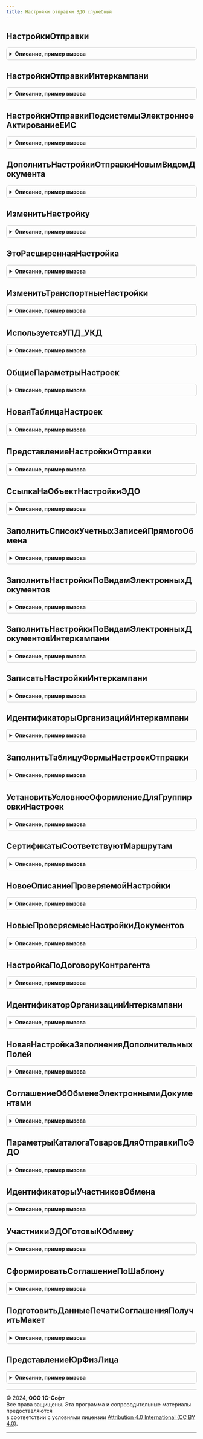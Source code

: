 ```yaml
---
title: Настройки отправки ЭДО служебный
---
```



## НастройкиОтправки
<details style="margin: 1em 0; padding: 0.5em; border: 1px solid #ccc; border-radius: 6px;">

<summary style="font-weight: bold; cursor: pointer;">Описание, пример вызова</summary>

```bsl

// Возвращает настройки отправки.
//
// Параметры:
// 	КлючНастроекОтправки - см. НастройкиЭДОКлиентСервер.НовыйКлючНастроекОтправки
// Возвращаемое значение:
// 	- Неопределено - настройки не существуют
// 	- См. НастройкиЭДОКлиентСервер.НоваяНастройкаОтправки
Функция НастройкиОтправки(КлючНастроекОтправки) Экспорт
```

Пример вызова
```bsl
Результат = НастройкиОтправкиЭДОСлужебный.НастройкиОтправки(КлючНастроекОтправки) 
```
</details>

## НастройкиОтправкиИнтеркампани
<details style="margin: 1em 0; padding: 0.5em; border: 1px solid #ccc; border-radius: 6px;">

<summary style="font-weight: bold; cursor: pointer;">Описание, пример вызова</summary>

```bsl

// Возвращает настройки отправки для направления Интеркампани
//
// Параметры:
// 	КлючНастроекОтправки - см. НастройкиЭДОКлиентСервер.НовыйКлючНастроекОтправки
// Возвращаемое значение:
// 	- Неопределено - настройки не существуют
// 	- См. НастройкиЭДОКлиентСервер.НоваяНастройкаОтправки
Функция НастройкиОтправкиИнтеркампани(КлючНастроекОтправки) Экспорт
```

Пример вызова
```bsl
Результат = НастройкиОтправкиЭДОСлужебный.НастройкиОтправкиИнтеркампани(КлючНастроекОтправки) 
```
</details>

## НастройкиОтправкиПодсистемыЭлектронноеАктированиеЕИС
<details style="margin: 1em 0; padding: 0.5em; border: 1px solid #ccc; border-radius: 6px;">

<summary style="font-weight: bold; cursor: pointer;">Описание, пример вызова</summary>

```bsl

// Настройки отправки подсистемы электронное актирование ЕИС.
//
// Параметры:
//  КлючНастроекОтправки - см. НастройкиЭДОКлиентСервер.НовыйКлючНастроекОтправки
//
// Возвращаемое значение:
// 	- Неопределено - настройки не существуют
// 	- См. НастройкиЭДОКлиентСервер.НоваяНастройкаОтправки
Функция НастройкиОтправкиПодсистемыЭлектронноеАктированиеЕИС(КлючНастроекОтправки) Экспорт
```

Пример вызова
```bsl
Результат = НастройкиОтправкиЭДОСлужебный.НастройкиОтправкиПодсистемыЭлектронноеАктированиеЕИС(КлючНастроекОтправки));
```
</details>

## ДополнитьНастройкиОтправкиНовымВидомДокумента
<details style="margin: 1em 0; padding: 0.5em; border: 1px solid #ccc; border-radius: 6px;">

<summary style="font-weight: bold; cursor: pointer;">Описание, пример вызова</summary>

```bsl

// Дополняет настройки отправки по ключу настроек новым видом документа в разрезе договора.
//
// Параметры:
// 	КлючНастроекОтправки - см. НастройкиЭДОКлиентСервер.НовыйКлючНастроекОтправки
// 	Договор - ОпределяемыйТип.ДоговорСКонтрагентомЭДО
//
Процедура ДополнитьНастройкиОтправкиНовымВидомДокумента(КлючНастроекОтправки, Договор) Экспорт
```

Пример вызова
```bsl
НастройкиОтправкиЭДОСлужебный.ДополнитьНастройкиОтправкиНовымВидомДокумента(КлючНастроекОтправки, Договор));
```
</details>

## ИзменитьНастройку
<details style="margin: 1em 0; padding: 0.5em; border: 1px solid #ccc; border-radius: 6px;">

<summary style="font-weight: bold; cursor: pointer;">Описание, пример вызова</summary>

```bsl

// См. НастройкиОтправкиЭДО.ИзменитьНастройку
Процедура ИзменитьНастройку(Настройка) Экспорт
```

Пример вызова
```bsl
НастройкиОтправкиЭДОСлужебный.ИзменитьНастройку(Настройка) 
```
</details>

## ЭтоРасширеннаяНастройка
<details style="margin: 1em 0; padding: 0.5em; border: 1px solid #ccc; border-radius: 6px;">

<summary style="font-weight: bold; cursor: pointer;">Описание, пример вызова</summary>

```bsl

// См. НастройкиОтправкиЭДО.ЭтоРасширеннаяНастройка
Функция ЭтоРасширеннаяНастройка(КлючНастроекОтправки) Экспорт
```

Пример вызова
```bsl
Результат = НастройкиОтправкиЭДОСлужебный.ЭтоРасширеннаяНастройка(КлючНастроекОтправки) 
```
</details>

## ИзменитьТранспортныеНастройки
<details style="margin: 1em 0; padding: 0.5em; border: 1px solid #ccc; border-radius: 6px;">

<summary style="font-weight: bold; cursor: pointer;">Описание, пример вызова</summary>

```bsl

// См. НастройкиОтправкиЭДО.ИзменитьТранспортныеНастройки
Процедура ИзменитьТранспортныеНастройки(КлючНастроекОтправки, ИдентификаторОтправителя, Экспорт
```

Пример вызова
```bsl
НастройкиОтправкиЭДОСлужебный.ИзменитьТранспортныеНастройки(КлючНастроекОтправки, ИдентификаторОтправителя, );
```
</details>

## ИспользуетсяУПД_УКД
<details style="margin: 1em 0; padding: 0.5em; border: 1px solid #ccc; border-radius: 6px;">

<summary style="font-weight: bold; cursor: pointer;">Описание, пример вызова</summary>

```bsl

Функция ИспользуетсяУПД_УКД(КлючНастроекОтправки) Экспорт
```

Пример вызова
```bsl
Результат = НастройкиОтправкиЭДОСлужебный.ИспользуетсяУПД_УКД(КлючНастроекОтправки) 
```
</details>

## ОбщиеПараметрыНастроек
<details style="margin: 1em 0; padding: 0.5em; border: 1px solid #ccc; border-radius: 6px;">

<summary style="font-weight: bold; cursor: pointer;">Описание, пример вызова</summary>

```bsl

Функция ОбщиеПараметрыНастроек(КлючНастроекОтправки) Экспорт
```

Пример вызова
```bsl
Результат = НастройкиОтправкиЭДОСлужебный.ОбщиеПараметрыНастроек(КлючНастроекОтправки) 
```
</details>

## НоваяТаблицаНастроек
<details style="margin: 1em 0; padding: 0.5em; border: 1px solid #ccc; border-radius: 6px;">

<summary style="font-weight: bold; cursor: pointer;">Описание, пример вызова</summary>

```bsl

Функция НоваяТаблицаНастроек() Экспорт
```

Пример вызова
```bsl
Результат = НастройкиОтправкиЭДОСлужебный.НоваяТаблицаНастроек() 
```
</details>

## ПредставлениеНастройкиОтправки
<details style="margin: 1em 0; padding: 0.5em; border: 1px solid #ccc; border-radius: 6px;">

<summary style="font-weight: bold; cursor: pointer;">Описание, пример вызова</summary>

```bsl

// Возвращает представление настройки отправки.
//
// Параметры:
// 	КлючНастройки - РегистрСведенийКлючЗаписи.НастройкиОтправкиЭлектронныхДокументов
// Возвращаемое значение:
// 	Строка - Описание
Функция ПредставлениеНастройкиОтправки(КлючНастройки) Экспорт
```

Пример вызова
```bsl
Результат = НастройкиОтправкиЭДОСлужебный.ПредставлениеНастройкиОтправки(КлючНастройки) 
```
</details>

## СсылкаНаОбъектНастройкиЭДО
<details style="margin: 1em 0; padding: 0.5em; border: 1px solid #ccc; border-radius: 6px;">

<summary style="font-weight: bold; cursor: pointer;">Описание, пример вызова</summary>

```bsl

Функция СсылкаНаОбъектНастройкиЭДО(Организация, Контрагент, ДоговорКонтрагента) Экспорт
```

Пример вызова
```bsl
Результат = НастройкиОтправкиЭДОСлужебный.СсылкаНаОбъектНастройкиЭДО(Организация, Контрагент, ДоговорКонтрагента) 
```
</details>

## ЗаполнитьСписокУчетныхЗаписейПрямогоОбмена
<details style="margin: 1em 0; padding: 0.5em; border: 1px solid #ccc; border-radius: 6px;">

<summary style="font-weight: bold; cursor: pointer;">Описание, пример вызова</summary>

```bsl

Процедура ЗаполнитьСписокУчетныхЗаписейПрямогоОбмена(Список, Организация = Неопределено) Экспорт
```

Пример вызова
```bsl
НастройкиОтправкиЭДОСлужебный.ЗаполнитьСписокУчетныхЗаписейПрямогоОбмена(Список, Организация);
```
</details>

## ЗаполнитьНастройкиПоВидамЭлектронныхДокументов
<details style="margin: 1em 0; padding: 0.5em; border: 1px solid #ccc; border-radius: 6px;">

<summary style="font-weight: bold; cursor: pointer;">Описание, пример вызова</summary>

```bsl

Процедура ЗаполнитьНастройкиПоВидамЭлектронныхДокументов(Настройки, ВидыДокументов, СпособОбмена = Неопределено) Экспорт
```

Пример вызова
```bsl
НастройкиОтправкиЭДОСлужебный.ЗаполнитьНастройкиПоВидамЭлектронныхДокументов(Настройки, ВидыДокументов, СпособОбмена);
```
</details>

## ЗаполнитьНастройкиПоВидамЭлектронныхДокументовИнтеркампани
<details style="margin: 1em 0; padding: 0.5em; border: 1px solid #ccc; border-radius: 6px;">

<summary style="font-weight: bold; cursor: pointer;">Описание, пример вызова</summary>

```bsl

Процедура ЗаполнитьНастройкиПоВидамЭлектронныхДокументовИнтеркампани(Настройки, ВидыДокументов, Отправитель, Экспорт
```

Пример вызова
```bsl
НастройкиОтправкиЭДОСлужебный.ЗаполнитьНастройкиПоВидамЭлектронныхДокументовИнтеркампани(Настройки, ВидыДокументов, Отправитель, );
```
</details>

## ЗаписатьНастройкиИнтеркампани
<details style="margin: 1em 0; padding: 0.5em; border: 1px solid #ccc; border-radius: 6px;">

<summary style="font-weight: bold; cursor: pointer;">Описание, пример вызова</summary>

```bsl

Функция ЗаписатьНастройкиИнтеркампани(Настройки, Отправитель, Получатель) Экспорт
```

Пример вызова
```bsl
Результат = НастройкиОтправкиЭДОСлужебный.ЗаписатьНастройкиИнтеркампани(Настройки, Отправитель, Получатель) 
```
</details>

## ИдентификаторыОрганизацийИнтеркампани
<details style="margin: 1em 0; padding: 0.5em; border: 1px solid #ccc; border-radius: 6px;">

<summary style="font-weight: bold; cursor: pointer;">Описание, пример вызова</summary>

```bsl

Функция ИдентификаторыОрганизацийИнтеркампани(Отправитель, Получатель) Экспорт
```

Пример вызова
```bsl
Результат = НастройкиОтправкиЭДОСлужебный.ИдентификаторыОрганизацийИнтеркампани(Отправитель, Получатель));
```
</details>

## ЗаполнитьТаблицуФормыНастроекОтправки
<details style="margin: 1em 0; padding: 0.5em; border: 1px solid #ccc; border-radius: 6px;">

<summary style="font-weight: bold; cursor: pointer;">Описание, пример вызова</summary>

```bsl

Процедура ЗаполнитьТаблицуФормыНастроекОтправки(ТаблицаФормы, Настройки) Экспорт
```

Пример вызова
```bsl
НастройкиОтправкиЭДОСлужебный.ЗаполнитьТаблицуФормыНастроекОтправки(ТаблицаФормы, Настройки) 
```
</details>

## УстановитьУсловноеОформлениеДляГруппировкиНастроек
<details style="margin: 1em 0; padding: 0.5em; border: 1px solid #ccc; border-radius: 6px;">

<summary style="font-weight: bold; cursor: pointer;">Описание, пример вызова</summary>

```bsl

Процедура УстановитьУсловноеОформлениеДляГруппировкиНастроек(УсловноеОформление, СкрываемыеПоля) Экспорт
```

Пример вызова
```bsl
НастройкиОтправкиЭДОСлужебный.УстановитьУсловноеОформлениеДляГруппировкиНастроек(УсловноеОформление, СкрываемыеПоля) 
```
</details>

## СертификатыСоответствуютМаршрутам
<details style="margin: 1em 0; padding: 0.5em; border: 1px solid #ccc; border-radius: 6px;">

<summary style="font-weight: bold; cursor: pointer;">Описание, пример вызова</summary>

```bsl

// Проверяет соответствие сертификатов маршрутам в настройке.
//
// Параметры:
// 	ПроверяемаяНастройка - см. НовоеОписаниеПроверяемойНастройки
// 	КонтекстДиагностики - см. ОбработкаНеисправностейБЭД.
// Возвращаемое значение:
// 	Булево
Функция СертификатыСоответствуютМаршрутам(ПроверяемаяНастройка, КонтекстДиагностики) Экспорт
```

Пример вызова
```bsl
Результат = НастройкиОтправкиЭДОСлужебный.СертификатыСоответствуютМаршрутам(ПроверяемаяНастройка, КонтекстДиагностики) 
```
</details>

## НовоеОписаниеПроверяемойНастройки
<details style="margin: 1em 0; padding: 0.5em; border: 1px solid #ccc; border-radius: 6px;">

<summary style="font-weight: bold; cursor: pointer;">Описание, пример вызова</summary>

```bsl

// Возвращает описание настройки для проверки соответствия сертификатов маршрутам, см. СертификатыСоответствуютМаршрутам.
//
// Возвращаемое значение:
// 	Структура:
// * Настройки - см. НовыеПроверяемыеНастройкиДокументов
// * ИдентификаторОтправителя - Строка
// * ИдентификаторыОтправителя - Массив из Строка
// * Отправитель - ОпределяемыйТип.Организация
// * Получатель - ОпределяемыйТип.КонтрагентБЭД
// * Договор - ОпределяемыйТип.ДоговорСКонтрагентомЭДО
Функция НовоеОписаниеПроверяемойНастройки() Экспорт
```

Пример вызова
```bsl
Результат = НастройкиОтправкиЭДОСлужебный.НовоеОписаниеПроверяемойНастройки() 
```
</details>

## НовыеПроверяемыеНастройкиДокументов
<details style="margin: 1em 0; padding: 0.5em; border: 1px solid #ccc; border-radius: 6px;">

<summary style="font-weight: bold; cursor: pointer;">Описание, пример вызова</summary>

```bsl

// Возвращает таблицу проверяемых настроек, см. НовоеОписаниеПроверяемойНастройки.
//
// Возвращаемое значение:
// 	ТаблицаЗначений:
// * Формировать - Булево
// * МаршрутПодписания - СправочникСсылка.МаршрутыПодписания
// * ВидДокумента - СправочникСсылка.ВидыДокументовЭДО
// * ОбменБезПодписи - Булево
Функция НовыеПроверяемыеНастройкиДокументов() Экспорт
```

Пример вызова
```bsl
Результат = НастройкиОтправкиЭДОСлужебный.НовыеПроверяемыеНастройкиДокументов());
```
</details>

## НастройкаПоДоговоруКонтрагента
<details style="margin: 1em 0; padding: 0.5em; border: 1px solid #ccc; border-radius: 6px;">

<summary style="font-weight: bold; cursor: pointer;">Описание, пример вызова</summary>

```bsl

// Возвращает измерения для поиска настроек по договору
//
// Параметры:
//   Договор - ОпределяемыйТип.ДоговорСКонтрагентомЭДО - Договор контрагента
//
//  Возвращаемое значение:
//   Структура:
//    * ВладелецДоговора - Произвольный
//    * КлючНастроекОтправки - см. НастройкиЭДОКлиентСервер.НовыйКлючНастроекОтправки
//
Функция НастройкаПоДоговоруКонтрагента(Знач Договор) Экспорт
```

Пример вызова
```bsl
Результат = НастройкиОтправкиЭДОСлужебный.НастройкаПоДоговоруКонтрагента(Договор) 
```
</details>

## ИдентификаторОрганизацииИнтеркампани
<details style="margin: 1em 0; padding: 0.5em; border: 1px solid #ccc; border-radius: 6px;">

<summary style="font-weight: bold; cursor: pointer;">Описание, пример вызова</summary>

```bsl

Функция ИдентификаторОрганизацииИнтеркампани(ПараметрыОрганизации, ИмяРеквизитаИННОрганизации, ИмяРеквизитаКППОрганизации) Экспорт
```

Пример вызова
```bsl
Результат = НастройкиОтправкиЭДОСлужебный.ИдентификаторОрганизацииИнтеркампани(ПараметрыОрганизации, ИмяРеквизитаИННОрганизации, ИмяРеквизитаКППОрганизации));
```
</details>

## НоваяНастройкаЗаполненияДополнительныхПолей
<details style="margin: 1em 0; padding: 0.5em; border: 1px solid #ccc; border-radius: 6px;">

<summary style="font-weight: bold; cursor: pointer;">Описание, пример вызова</summary>

```bsl

Функция НоваяНастройкаЗаполненияДополнительныхПолей(СтруктураДанных = Неопределено) Экспорт
```

Пример вызова
```bsl
Результат = НастройкиОтправкиЭДОСлужебный.НоваяНастройкаЗаполненияДополнительныхПолей(СтруктураДанных);
```
</details>

## СоглашениеОбОбменеЭлектроннымиДокументами
<details style="margin: 1em 0; padding: 0.5em; border: 1px solid #ccc; border-radius: 6px;">

<summary style="font-weight: bold; cursor: pointer;">Описание, пример вызова</summary>

```bsl

// Возвращает соглашение об обмене электронными документами.
//
// Параметры:
//  Организация - ОпределяемыйТип.Организация
//  Контрагент - ОпределяемыйТип.УчастникЭДО
//  Договор - ОпределяемыйТип.ДоговорСКонтрагентомЭДО
//
// Возвращаемое значение:
//  Структура:
//  * НастройкаЭДО - СправочникСсылка.НастройкиЭДО
//  * ВидДокумента - СправочникСсылка.ВидыДокументовЭДО
Функция СоглашениеОбОбменеЭлектроннымиДокументами(Организация, Контрагент, Договор) Экспорт
```

Пример вызова
```bsl
Результат = НастройкиОтправкиЭДОСлужебный.СоглашениеОбОбменеЭлектроннымиДокументами(Организация, Контрагент, Договор) 
```
</details>

## ПараметрыКаталогаТоваровДляОтправкиПоЭДО
<details style="margin: 1em 0; padding: 0.5em; border: 1px solid #ccc; border-radius: 6px;">

<summary style="font-weight: bold; cursor: pointer;">Описание, пример вызова</summary>

```bsl

// Возвращает параметры каталога товаров для отправки по ЭДО.
//
// Параметры:
//  Отправитель - ОпределяемыйТип.Организация
//  Получатель - ОпределяемыйТип.УчастникЭДО
//  Договор - ОпределяемыйТип.ДоговорСКонтрагентомЭДО
//
// Возвращаемое значение:
//  Структура:
//  * НастройкаЭДО - СправочникСсылка.НастройкиЭДО
//  * ВидДокумента - СправочникСсылка.ВидыДокументовЭДО
Функция ПараметрыКаталогаТоваровДляОтправкиПоЭДО(Организация, Контрагент, Договор) Экспорт
```

Пример вызова
```bsl
Результат = НастройкиОтправкиЭДОСлужебный.ПараметрыКаталогаТоваровДляОтправкиПоЭДО(Организация, Контрагент, Договор) 
```
</details>

## ИдентификаторыУчастниковОбмена
<details style="margin: 1em 0; padding: 0.5em; border: 1px solid #ccc; border-radius: 6px;">

<summary style="font-weight: bold; cursor: pointer;">Описание, пример вызова</summary>

```bsl

// Возвращает идентификаторы участников обмена с отбором по переданной таблице значений.
//
// Параметры:
//  УчастникиОбмена - ТаблицаЗначений - колонки:
//  * ВидДокумента - СправочникСсылка.ВидыДокументовЭДО
//  * Организация - ОпределяемыйТип.Организация
//  * Контрагент - ОпределяемыйТип.УчастникЭДО
//  * ДоговорКонтрагента - ОпределяемыйТип.ДоговорСКонтрагентомЭДО
//
// Возвращаемое значение:
//  ТаблицаЗначений - колонки:
//  * ВидДокумента - СправочникСсылка.ВидыДокументовЭДО
//  * Организация - ОпределяемыйТип.Организация
//  * Контрагент - ОпределяемыйТип.УчастникЭДО
//  * ДоговорКонтрагента - ОпределяемыйТип.ДоговорСКонтрагентомЭДО
//  * ИдентификаторОтправителя - Строка
//  * ИдентификаторПолучателя - Строка
//
Функция ИдентификаторыУчастниковОбмена(УчастникиОбмена) Экспорт
```

Пример вызова
```bsl
Результат = НастройкиОтправкиЭДОСлужебный.ИдентификаторыУчастниковОбмена(УчастникиОбмена) 
```
</details>

## УчастникиЭДОГотовыКОбмену
<details style="margin: 1em 0; padding: 0.5em; border: 1px solid #ccc; border-radius: 6px;">

<summary style="font-weight: bold; cursor: pointer;">Описание, пример вызова</summary>

```bsl

// Возвращает готовность участников ЭДО к обмену
//
// Параметры:
//  ИдентификаторОтправителя - Строка - уникальный идентификатор отправителя.
//  ИдентификаторПолучателя - Строка - уникальный идентификатор получателя.
//  СпособОбмена - ПеречислениеСсылка.СпособыОбменаЭД - способ обмена ЭД.
//
// Возвращаемое значение:
//  Булево
Функция УчастникиЭДОГотовыКОбмену(ИдентификаторОтправителя, ИдентификаторПолучателя, СпособОбмена) Экспорт
```

Пример вызова
```bsl
Результат = НастройкиОтправкиЭДОСлужебный.УчастникиЭДОГотовыКОбмену(ИдентификаторОтправителя, ИдентификаторПолучателя, СпособОбмена));
```
</details>

## СформироватьСоглашениеПоШаблону
<details style="margin: 1em 0; padding: 0.5em; border: 1px solid #ccc; border-radius: 6px;">

<summary style="font-weight: bold; cursor: pointer;">Описание, пример вызова</summary>

```bsl

// Возвращает адрес на сформированное соглашение об ЭДО.
//
// Параметры:
//  НастройкаЭДО - см. СсылкаНаОбъектНастройкиЭДО
//
// Возвращаемое значение:
//  - Неопределено - если не удалось сформировать соглашение об ЭДО.
//  - ОписаниеФайла - см. РаботаСФайламиБЭД.НовоеОписаниеФайла
Функция СформироватьСоглашениеПоШаблону(НастройкаЭДО) Экспорт
```

Пример вызова
```bsl
Результат = НастройкиОтправкиЭДОСлужебный.СформироватьСоглашениеПоШаблону(НастройкаЭДО) 
```
</details>

## ПодготовитьДанныеПечатиСоглашенияПолучитьМакет
<details style="margin: 1em 0; padding: 0.5em; border: 1px solid #ccc; border-radius: 6px;">

<summary style="font-weight: bold; cursor: pointer;">Описание, пример вызова</summary>

```bsl

Функция ПодготовитьДанныеПечатиСоглашенияПолучитьМакет(НастройкаЭДО, ИмяМакета) Экспорт
```

Пример вызова
```bsl
Результат = НастройкиОтправкиЭДОСлужебный.ПодготовитьДанныеПечатиСоглашенияПолучитьМакет(НастройкаЭДО, ИмяМакета));
```
</details>

## ПредставлениеЮрФизЛица
<details style="margin: 1em 0; padding: 0.5em; border: 1px solid #ccc; border-radius: 6px;">

<summary style="font-weight: bold; cursor: pointer;">Описание, пример вызова</summary>

```bsl

Функция ПредставлениеЮрФизЛица(ЮрФизЛицо) Экспорт
```

Пример вызова
```bsl
Результат = НастройкиОтправкиЭДОСлужебный.ПредставлениеЮрФизЛица(ЮрФизЛицо));
```
</details>

---

© 2024, **ООО 1С-Софт**  
Все права защищены. Эта программа и сопроводительные материалы предоставляются  
в соответствии с условиями лицензии [Attribution 4.0 International (CC BY 4.0)](https://creativecommons.org/licenses/by/4.0/legalcode).

---
